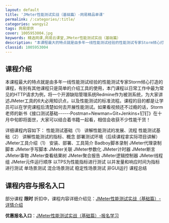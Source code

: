 ```yaml
---
layout: default
title: 'JMeter性能测试实战（基础篇）-网易精品单课'
permalink: /:categories/:title/
categories: wangyi2
tags: 网易提供
cover: 1005953004.jpg
keywords: 精选网课,网易云课堂,JMeter性能测试实战（基础篇）
description: "本课程最大的特点就是由多年一线性能测试经验的性能测试专家Storm倾心打造的课程，有别有其他课程只是简单的介绍工具的使用，本门课程以日常工作中最为常见的HTTP请求为例，将一个开源缺陷管理系"
classid: 1005953004
---
```


## 课程介绍

本课程最大的特点就是由多年一线性能测试经验的性能测试专家Storm倾心打造的课程，有别有其他课程只是简单的介绍工具的使用，本门课程以日常工作中最为常见的HTTP请求为例，将一个开源缺陷管理系统Redmine作为被测系统，为大家讲述JMeter工具的6大必用知识点，以及性能测试的标准流程。课程的目的都是让学员可以在学完课程后清楚如何去开展性能测试。如果看视频还不过瘾的话，Storm老师的新书《接口测试基础------Postman+Newman+Git+Jenkins+钉钉》在十月中旬即将面世，大家可以结合着书籍一起看，相信会收获不少性能干货！

详细课程内容如下：
性能测试基础（1）
     讲解性能测试的发展、流程
性能测试基础（2）
     讲解性能测试的指标、概念
部署测试环境（后续课程拿实际项目讲解）
JMeter工具介绍（1）
    安装、部署、工具简介
Badboy脚本录制
JMeter代理录制脚本
JMeter手写脚本
JMeter关联
JMeter参数化
JMeter计时器
JMeter断言
JMeter事物
JMeter查看结果树
JMeter聚合报告
JMeter逻辑控制器
JMeter线程组
JMeter元件运行顺序
以TPS为性能指标进行测试
以并发量和响应时间为指标进行测试
单场景测试
混合场景测试
稳定性场景测试
非GUI运行
课程总结

## 课程内容与报名入口

部分课程 **限时** 折扣中，课程内容详细介绍见：[JMeter性能测试实战（基础篇）-详情介绍](https://study.163.com/course/introduction/1005953004.htm?share=1&shareId=1025206652&utm_campaign=share&utm_medium=iphoneShare&utm_source=&utm_u=1025206652)

**优惠报名入口**：[JMeter性能测试实战（基础篇）-报名学习](https://study.163.com/course/introduction/1005953004.htm?share=1&shareId=1025206652&utm_campaign=share&utm_medium=iphoneShare&utm_source=&utm_u=1025206652)

